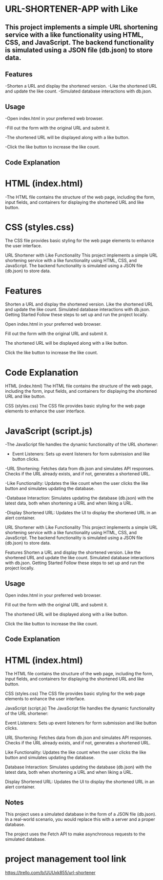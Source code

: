 # URL-SHORTENER-APP with Like 

## This project implements a simple URL shortening service with a like functionality using HTML, CSS, and JavaScript. The backend functionality is simulated using a JSON file (db.json) to store data.

## Features
-Shorten a URL and display the shortened version.
-Like the shortened URL and update the like count.
-Simulated database interactions with db.json.

## Usage
-Open index.html in your preferred web browser.

-Fill out the form with the original URL and submit it.

-The shortened URL will be displayed along with a like button.

-Click the like button to increase the like count.

## Code Explanation

# HTML (index.html)
-The HTML file contains the structure of the web page, including the form, input fields, and containers for displaying the shortened URL and like button.

# CSS (styles.css)
The CSS file provides basic styling for the web page elements to enhance the user interface.


URL Shortener with Like Functionality
This project implements a simple URL shortening service with a like functionality using HTML, CSS, and JavaScript. The backend functionality is simulated using a JSON file (db.json) to store data.

# Features
Shorten a URL and display the shortened version.
Like the shortened URL and update the like count.
Simulated database interactions with db.json.
Getting Started
Follow these steps to set up and run the project locally.


Open index.html in your preferred web browser.

Fill out the form with the original URL and submit it.

The shortened URL will be displayed along with a like button.

Click the like button to increase the like count.

# Code Explanation
HTML (index.html)
The HTML file contains the structure of the web page, including the form, input fields, and containers for displaying the shortened URL and like button.

CSS (styles.css)
The CSS file provides basic styling for the web page elements to enhance the user interface.

# JavaScript (script.js)

-The JavaScript file handles the dynamic functionality of the URL shortener:

- Event Listeners: Sets up event listeners for form submission and like button clicks.

-URL Shortening: Fetches data from db.json and simulates API responses. Checks if the URL already exists, and if not, generates a shortened URL.

-Like Functionality: Updates the like count when the user clicks the like button and simulates updating the database.

-Database Interaction: Simulates updating the database (db.json) with the latest data, both when shortening a URL and when liking a URL.

-Display Shortened URL: Updates the UI to display the shortened URL in an alert container.


URL Shortener with Like Functionality
This project implements a simple URL shortening service with a like functionality using HTML, CSS, and JavaScript. The backend functionality is simulated using a JSON file (db.json) to store data.

Features
Shorten a URL and display the shortened version.
Like the shortened URL and update the like count.
Simulated database interactions with db.json.
Getting Started
Follow these steps to set up and run the project locally.

## Usage
Open index.html in your preferred web browser.

Fill out the form with the original URL and submit it.

The shortened URL will be displayed along with a like button.

Click the like button to increase the like count.

## Code Explanation

# HTML (index.html)
The HTML file contains the structure of the web page, including the form, input fields, and containers for displaying the shortened URL and like button.

CSS (styles.css)
The CSS file provides basic styling for the web page elements to enhance the user interface.

JavaScript (script.js)
The JavaScript file handles the dynamic functionality of the URL shortener:

Event Listeners: Sets up event listeners for form submission and like button clicks.

URL Shortening: Fetches data from db.json and simulates API responses. Checks if the URL already exists, and if not, generates a shortened URL.

Like Functionality: Updates the like count when the user clicks the like button and simulates updating the database.

Database Interaction: Simulates updating the database (db.json) with the latest data, both when shortening a URL and when liking a URL.

Display Shortened URL: Updates the UI to display the shortened URL in an alert container.

## Notes
This project uses a simulated database in the form of a JSON file (db.json). In a real-world scenario, you would replace this with a server and a proper database.

The project uses the Fetch API to make asynchronous requests to the simulated database.

# project management tool link
https://trello.com/b/UUUxk855/url-shortener